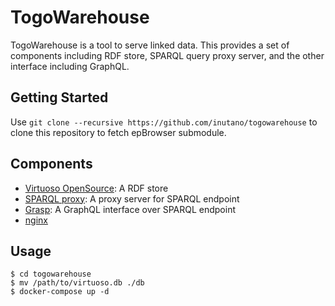 # TogoWarehouse

TogoWarehouse is a tool to serve linked data. This provides a set of components including RDF store, SPARQL query proxy server, and the other interface including GraphQL.

## Getting Started

Use `git clone --recursive https://github.com/inutano/togowarehouse` to clone this repository to fetch epBrowser submodule.

## Components

- [Virtuoso OpenSource](https://github.com/openlink/virtuoso-opensource): A RDF store
- [SPARQL proxy](https://github.com/dbcls/sparql-proxy): A proxy server for SPARQL endpoint
- [Grasp](https://github.com/dbcls/grasp): A GraphQL interface over SPARQL endpoint
- [nginx](https://nginx.org/)

## Usage

```
$ cd togowarehouse
$ mv /path/to/virtuoso.db ./db
$ docker-compose up -d
```
